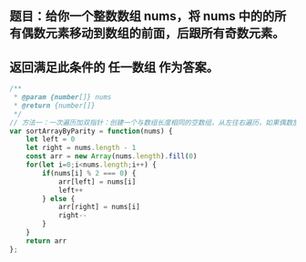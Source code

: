 ## 题目：给你一个整数数组 nums，将 nums 中的的所有偶数元素移动到数组的前面，后跟所有奇数元素。
## 返回满足此条件的 任一数组 作为答案。

```js
/**
 * @param {number[]} nums
 * @return {number[]}
 */
// 方法一：一次遍历加双指针：创建一个与数组长度相同的空数组，从左往右遍历，如果偶数放入左边，计数放入数组右边
var sortArrayByParity = function(nums) {
    let left = 0
    let right = nums.length - 1
    const arr = new Array(nums.length).fill(0)
    for(let i=0;i<nums.length;i++) {
        if(nums[i] % 2 === 0) {
            arr[left] = nums[i]
            left++
        } else {
            arr[right] = nums[i]
            right--
        }
    }
    return arr
};
```